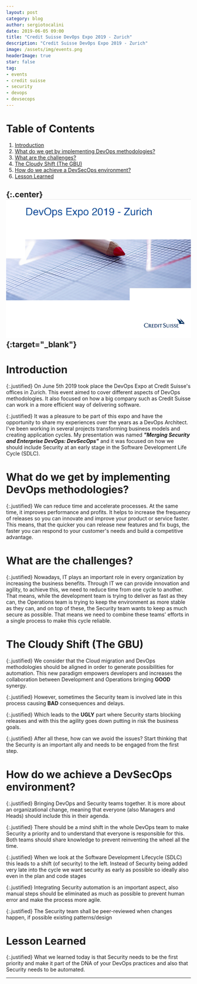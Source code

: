 ```yaml
---
layout: post
category: blog
author: sergiotocalini
date: 2019-06-05 09:00
title: "Credit Suisse DevOps Expo 2019 - Zurich"
description: "Credit Suisse DevOps Expo 2019 - Zurich"
image: /assets/img/events.png
headerImage: true
star: false
tag:
- events
- credit suisse
- security
- devops
- devsecops
---
```

# Table of Contents
1. [Introduction](#introduction)
2. [What do we get by implementing DevOps methodologies?](#what-do-we-get-implementing-devops-methodologies)
3. [What are the challenges?](#what-are-the-challenges)
4. [The Cloudy Shift (The GBU)](#the-cloudy-shift-the-gbu)
5. [How do we achieve a DevSecOps environment?](#how-do-we-achieve-a-devsecops-environment)
6. [Lesson Learned](#lesson-learned)

{:.center}
[![Credit Suisse - DevOps Expo 2019 (Zurich, Switzerland)][banner]][gallery]{:target="_blank"}
---
# Introduction

{:.justified}
On June 5th 2019 took place the DevOps Expo at Credit Suisse's offices in
Zurich. This event aimed to cover different aspects of DevOps 
methodologies. It also focused on how a big company such as Credit Suisse
can work in a more efficient way of delivering software.

{:.justified}
It was a pleasure to be part of this expo and have the opportunity to share
my experiences over the years as a DevOps Architect. I've been working in several
projects transforming business models and creating application cycles. My presentation
was named <i><b>"Merging Security and Enterprise DevOps: DevSecOps"</b></i>
and it was focused on how we should include Security at an early stage in the
Software Development Life Cycle (SDLC).

# What do we get by implementing DevOps methodologies?

{:.justified}
We can reduce time and accelerate processes. At the same time, it
improves performance and profits. It helps to increase the frequency
of releases so you can innovate and improve your product or service faster. This
means, that the quicker you can release new features and fix bugs, the faster you can
respond to your customer's needs and build a competitive advantage.

# What are the challenges?

{:.justified}
Nowadays, IT plays an important role in every organization by increasing the business benefits. Through IT we can provide innovation and agility, to achieve this, we need to reduce time from one cycle to another. That means, while the development team is trying to deliver as fast as they can, the Operations team is trying to keep the environment as more stable as they can, and on top of these, the Security team wants to keep as much secure as possible. That means we need to combine these teams' efforts in a single process to make this cycle reliable.

# The Cloudy Shift (The GBU)

{:.justified}
We consider that the Cloud migration and DevOps methodologies should be aligned in
order to generate possibilities for automation. This new paradigm empowers
developers and increases the collaboration between Development and Operations
bringing <b>GOOD</b> synergy.

{:.justified}
However, sometimes the Security team is involved late in this process causing
<b>BAD</b> consequences and delays.

{:.justified}
Which leads to the <b>UGLY</b> part where Security starts blocking
releases and with this the agility goes down putting in risk the business goals.

{:.justified}
After all these, how can we avoid the issues? Start thinking that the Security
is an important ally and needs to be engaged from the first step.

# How do we achieve a DevSecOps environment?

{:.justified}
Bringing DevOps and Security teams together. It is more about an organizational change, meaning that everyone (also Managers and Heads) should include this in their agenda.

{:.justified}
There should be a mind shift in the whole DevOps team to make Security a priority and to understand that everyone is responsible for this. Both teams should share knowledge to prevent reinventing the wheel all the time.

{:.justified}
When we look at the Software Development Lifecycle (SDLC) this leads to a shift (of security) to the left. Instead of Security being added very late into the cycle we want security as early as possible so ideally also even in the plan and code stages

{:.justified}
Integrating Security automation is an important aspect, also manual steps should be eliminated as much as possible to prevent human error and make the process more agile.

{:.justified}
The Security team shall be peer-reviewed when changes happen, if possible existing patterns/design

# Lesson Learned

{:.justified}
What we learned today is that Security needs to be the first priority and
make it part of the DNA of your DevOps practices and also that Security needs
to be automated.

---
[banner]: /assets/events/CS-devops_expo_2019-Zurich.png
[gallery]: https://photos.app.goo.gl/3QqPc9wjtTsxVski7
